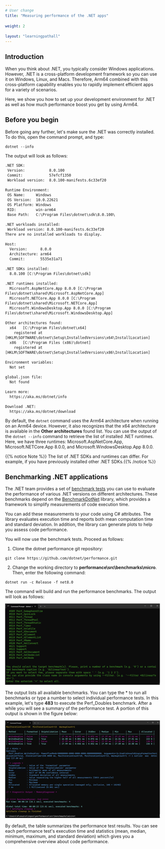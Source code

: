 ```yaml
---
# User change
title: "Measuring performance of the .NET apps"

weight: 2

layout: "learningpathall"
---
```


## Introduction
When you think about .NET, you typically consider Windows applications. However, .NET is a cross-platform development framework so you can use it on Windows, Linux, and Macs. Therefore, Arm64 combined with this cross-platform capability enables you to rapidly implement efficient apps for a variety of scenarios.

Here, we show you how to set up your development environment for .NET as well as how much performance boost you get by using Arm64.

## Before you begin
Before going any further, let's make sure the .NET was correctly installed. To do this, open the command prompt, and type:

```console
dotnet --info
```

The output will look as follows:

```output
.NET SDK:
 Version:           8.0.100
 Commit:            57efcf1350
 Workload version:  8.0.100-manifests.6c33ef20

Runtime Environment:
 OS Name:     Windows
 OS Version:  10.0.22621
 OS Platform: Windows
 RID:         win-arm64
 Base Path:   C:\Program Files\dotnet\sdk\8.0.100\

.NET workloads installed:
 Workload version: 8.0.100-manifests.6c33ef20
There are no installed workloads to display.

Host:
  Version:      8.0.0
  Architecture: arm64
  Commit:       5535e31a71

.NET SDKs installed:
  8.0.100 [C:\Program Files\dotnet\sdk]

.NET runtimes installed:
  Microsoft.AspNetCore.App 8.0.0 [C:\Program Files\dotnet\shared\Microsoft.AspNetCore.App]
  Microsoft.NETCore.App 8.0.0 [C:\Program Files\dotnet\shared\Microsoft.NETCore.App]
  Microsoft.WindowsDesktop.App 8.0.0 [C:\Program Files\dotnet\shared\Microsoft.WindowsDesktop.App]

Other architectures found:
  x64   [C:\Program Files\dotnet\x64]
    registered at [HKLM\SOFTWARE\dotnet\Setup\InstalledVersions\x64\InstallLocation]
  x86   [C:\Program Files (x86)\dotnet]
    registered at [HKLM\SOFTWARE\dotnet\Setup\InstalledVersions\x86\InstallLocation]

Environment variables:
  Not set

global.json file:
  Not found

Learn more:
  https://aka.ms/dotnet/info

Download .NET:
  https://aka.ms/dotnet/download
```

By default, the `dotnet` command uses the Arm64 architecture when running on an Arm64 device. However, it also recognizes that the x64 architecture is available in the **Other architectures** found list. You can use the output of the `dotnet --info` command to retrieve the list of installed .NET runtimes. Here, we have three runtimes: Microsoft.AspNetCore.App, Microsoft.NETCore.App 8.0.0, and Microsoft.WindowsDesktop.App 8.0.0.

{{% notice Note %}} The list of .NET SDKs and runtimes can differ. For example, if you have previously installed other .NET SDKs.{{% /notice %}}

## Benchmarking .NET applications
The .NET team provides a set of [benchmark tests](https://github.com/dotnet/performance) you can use to evaluate the performance of various .NET versions on different architectures. These benchmarks depend on the [BenchmarkDotNet](https://github.com/dotnet/BenchmarkDotNet) library, which provides a framework to simplify measurements of code execution time.

You can add these measurements to your code using C# attributes. The library evaluates execution time and reports both mean computation time and standard deviation. In addition, the library can generate plots to help you assess code performance.

You will now use the benchmark tests. Proceed as follows:

1. Clone the dotnet performance git repository:

```
git clone https://github.com/dotnet/performance.git
```

2. Change the working directory to **performance\src\benchmarks\micro**. Then, enter the following command:

```
dotnet run -c Release -f net8.0
```

The command will build and run the performance benchmarks. The output will look as follows:

![fig1](Figures/01.png)

The output lists all available benchmarks. You can type the * to run all benchmarks or type a number to select individual performance tests. In this example, let's type **483** to execute the Perf_Doubles benchmark. After a while you will see a summary of the performance test. A portion of this output is shown in the figure below:

![fig2](Figures/02.png)

By default, the table summarizes the performance test results. You can see each performance test's execution time and statistics (mean, median, minimum, maximum, and standard deviation) which gives you a comprehensive overview about code performance.

